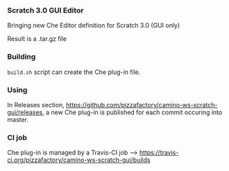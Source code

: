 ### Scratch 3.0 GUI Editor

Bringing new Che Editor definition for Scratch 3.0 (GUI only)

Result is a .tar.gz file

### Building

`build.sh` script can create the Che plug-in file.

### Using

In Releases section, https://github.com/pizzafactory/camino-ws-scratch-gui/releases, a new Che plug-in is published for each commit occuring into master.

### CI job
Che plug-in is managed by a Travis-CI job
--> https://travis-ci.org/pizzafactory/camino-ws-scratch-gui/builds
